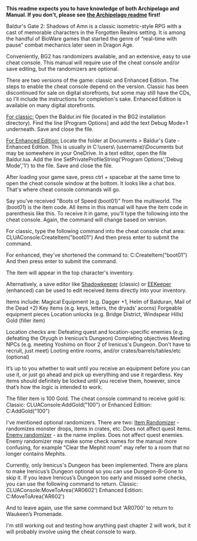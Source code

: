 <b>This readme expects you to have knowledge of both Archipelago and Manual. If you don't, please see [the Archipelago readme](Archipelago_README.md) first!</b>

Baldur's Gate 2: Shadows of Amn is a classic isometric-style RPG with a cast of memorable characters in the Forgotten Realms setting. It is among the handful of BioWare games that started the genre of “real-time with pause” combat mechanics later seen in Dragon Age. 

Conveniently, BG2 has randomizers available, and an extensive, easy to use cheat console. This manual will require use of the cheat console and/or save editing, but the randomizers are optional.

There are two versions of the game: classic and Enhanced Edition. The steps to enable the cheat console depend on the version. Classic has been discontinued for sale on digital storefronts, but some may still have the CDs, so I'll include the instructions for completion's sake. Enhanced Edition is available on many digital storefronts. 

<u>For classic:</u>
Open the Baldur.ini file (located in the BG2 installation directory).
Find the line [Program Options] and add the text Debug Mode=1 underneath.
Save and close the file.

<u>For Enhanced Edition:</u>
Locate the folder at Documents > Baldur's Gate - Enhanced Edition. This is usually in  C:\users\ (username)\Documents but may be somewhere in your OneDrive. In a text editor, open the file Baldur.lua.
Add the line SetPrivateProfileString('Program Options','Debug Mode','1') to the file.
Save and close the file.

After loading your game save, press ctrl + spacebar at the same time to open the cheat console window at the bottom. It looks like a chat box. That's where cheat console commands will go.

Say you've received "Boots of Speed (boot01)" from the multiworld. The (boot01) is the item code. All items in this manual will have the item code in parenthesis like this. To receive it in game, you'll type the following into the cheat console. Again, the command will change based on version.

For classic, type the following command into the cheat console chat area:
CLUAConsole:CreateItem("boot01")
And then press enter to submit the command.

For enhanced, they've shortened the command to:
C:CreateItem("boot01")
And then press enter to submit the command.

The item will appear in the top character's inventory.

Alternatively, a save editor like <a href="https://sorcerers.net/Games/BG2/index_editors.php">Shadowkeeper</a> (classic) or <a href="https://sourceforge.net/projects/eekeeper/">EEKeeper</a> (enhanced) can be used to edit received items directly into your inventory.

Items include:
Magical Equipment (e.g. Dagger +1, Helm of Balduran, Mail of the Dead +2)
Key items (e.g. keys, letters, the dryads’ acorns)
Forgeable equipment pieces
Location unlocks (e.g. Bridge District, Windspear Hills)
Gold (filler item)

Location checks are:
Defeating quest and location-specific enemies (e.g. defeating the Otyugh in Irenicus’s Dungeon)
Completing objectives
Meeting NPCs (e.g. meeting Yoshimo on floor 2 of Irenicus's Dungeon. Don't have to recruit, just meet)
Looting entire rooms, and/or crates/barrels/tables/etc (optional)

It’s up to you whether to wait until you receive an equipment before you can use it, or just go ahead and pick up everything and use it regardless. Key items should definitely be locked until you receive them, however, since that’s how the logic is intended to work.

The filler item is 100 Gold. The cheat console command to receive gold is:
Classic:
CLUAConsole:AddGold("100")
or
Enhanced Edition:
C:AddGold("100")

I've mentioned optional randomizers. There are two:
<a href="https://www.gibberlings3.net/mods/items/item_rand/">Item Randomizer</a> - randomizes monster drops, items in crates, etc. Does not affect quest items.
<a href="https://www.gibberlings3.net/mods/tweaks/enemy_randomizer/">Enemy randomizer</a> - as the name implies. Does not affect quest enemies. Enemy randomizer may make some check names for the manual more confusing, for example “Clear the Mephit room” may refer to a room that no longer contains Mephits.

Currently, only Irenicus's Dungeon has been implemented. There are plans to make Irenicus’s Dungeon optional so you can use Dungeon-B-Gone to skip it. If you leave Irenicus’s Dungeon too early and missed some checks, you can use the following command to return.
Classic:
CLUAConsole:MoveToArea('AR0602')
Enhanced Edition:
C:MoveToArea('AR602')

And to leave again, use the same command but 'AR0700' to return to Waukeen’s Promenade.

I'm still working out and testing how anything past chapter 2 will work, but it will probably involve using the cheat console to warp.